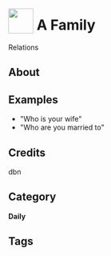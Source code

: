 # <img src="https://raw.githack.com/FortAwesome/Font-Awesome/master/svgs/solid/anchor.svg" card_color="#00FF00" width="50" height="50" style="vertical-align:bottom"/> A Family
Relations

## About


## Examples
* "Who is your wife"
* "Who are you married to"

## Credits
dbn

## Category
**Daily**

## Tags

